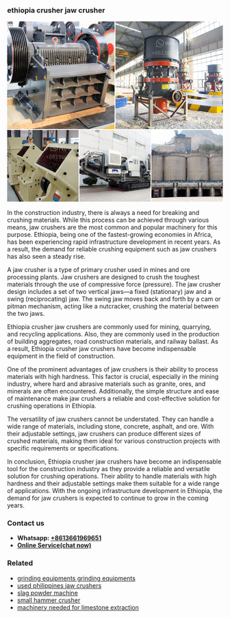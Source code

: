 <h3>ethiopia crusher jaw crusher</h3><img src='1708589491.jpg' alt=''><p>In the construction industry, there is always a need for breaking and crushing materials. While this process can be achieved through various means, jaw crushers are the most common and popular machinery for this purpose. Ethiopia, being one of the fastest-growing economies in Africa, has been experiencing rapid infrastructure development in recent years. As a result, the demand for reliable crushing equipment such as jaw crushers has also seen a steady rise.</p><p>A jaw crusher is a type of primary crusher used in mines and ore processing plants. Jaw crushers are designed to crush the toughest materials through the use of compressive force (pressure). The jaw crusher design includes a set of two vertical jaws—a fixed (stationary) jaw and a swing (reciprocating) jaw. The swing jaw moves back and forth by a cam or pitman mechanism, acting like a nutcracker, crushing the material between the two jaws.</p><p>Ethiopia crusher jaw crushers are commonly used for mining, quarrying, and recycling applications. Also, they are commonly used in the production of building aggregates, road construction materials, and railway ballast. As a result, Ethiopia crusher jaw crushers have become indispensable equipment in the field of construction.</p><p>One of the prominent advantages of jaw crushers is their ability to process materials with high hardness. This factor is crucial, especially in the mining industry, where hard and abrasive materials such as granite, ores, and minerals are often encountered. Additionally, the simple structure and ease of maintenance make jaw crushers a reliable and cost-effective solution for crushing operations in Ethiopia.</p><p>The versatility of jaw crushers cannot be understated. They can handle a wide range of materials, including stone, concrete, asphalt, and ore. With their adjustable settings, jaw crushers can produce different sizes of crushed materials, making them ideal for various construction projects with specific requirements or specifications.</p><p>In conclusion, Ethiopia crusher jaw crushers have become an indispensable tool for the construction industry as they provide a reliable and versatile solution for crushing operations. Their ability to handle materials with high hardness and their adjustable settings make them suitable for a wide range of applications. With the ongoing infrastructure development in Ethiopia, the demand for jaw crushers is expected to continue to grow in the coming years.</p><h3>Contact us</h3><ul><li><strong>Whatsapp:&nbsp;<a href="https://wa.me/8613661969651">+8613661969651</a></strong></li><li><a href="https://swt.shibang-china.com/?git&amp;zhl&amp;ethiopia crusher jaw crusher"><strong>Online Service(chat now)</strong></a></li></ul><h3>Related</h3><ul><li><a href='grinding equipments grinding equipments.md'>grinding equipments grinding equipments</a></li><li><a href='used philippines jaw crushers.md'>used philippines jaw crushers</a></li><li><a href='slag powder machine.md'>slag powder machine</a></li><li><a href='small hammer crusher.md'>small hammer crusher</a></li><li><a href='machinery needed for limestone extraction.md'>machinery needed for limestone extraction</a></li></ul>